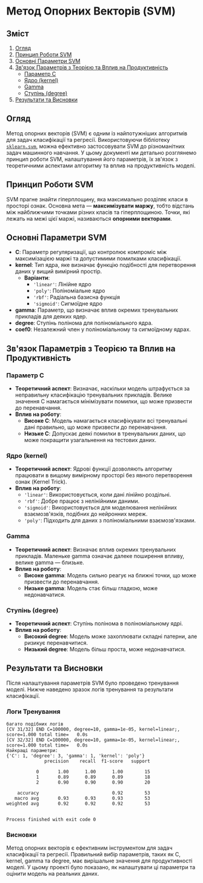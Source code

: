 # Метод Опорних Векторів (SVM)

## Зміст
1. [Огляд](#огляд)
2. [Принцип Роботи SVM](#принцип-роботи-svm)
3. [Основні Параметри SVM](#основні-параметри-svm)
4. [Зв'язок Параметрів з Теорією та Вплив на Продуктивність](#зв'язок-параметрів-з-теорією-та-вплив-на-продуктивність)
    - [Параметр C](#параметр-c)
    - [Ядро (kernel)](#ядро-kernel)
    - [Gamma](#gamma)
    - [Ступінь (degree)](#ступінь-degree)
5. [Результати та Висновки](#результати-та-висновки)

## Огляд

Метод опорних векторів (SVM) є одним із найпотужніших алгоритмів для задач класифікації та регресії. Використовуючи бібліотеку [`sklearn.svm`](https://scikit-learn.org/stable/modules/svm.html), можна ефективно застосовувати SVM до різноманітних задач машинного навчання. У цьому документі ми детально розглянемо принцип роботи SVM, налаштування його параметрів, їх зв'язок з теоретичними аспектами алгоритму та вплив на продуктивність моделі.

## Принцип Роботи SVM

SVM прагне знайти гіперплощину, яка максимально розділяє класи в просторі ознак. Основна мета — **максимізувати маржу**, тобто відстань між найближчими точками різних класів та гіперплощиною. Точки, які лежать на межі цієї маржі, називаються **опорними векторами**.

## Основні Параметри SVM

- **C**: Параметр регуляризації, що контролює компроміс між максимізацією маржі та допустимими помилками класифікації.
- **kernel**: Тип ядра, яке визначає функцію подібності для перетворення даних у вищий вимірний простір.
  - **Варіанти**:
    - `'linear'`: Лінійне ядро
    - `'poly'`: Поліноміальне ядро
    - `'rbf'`: Радіальна базисна функція
    - `'sigmoid'`: Сигмоїдне ядро
- **gamma**: Параметр, що визначає вплив окремих тренувальних прикладів для деяких ядер.
- **degree**: Ступінь полінома для поліноміального ядра.
- **coef0**: Незалежний член у поліноміальному та сигмоїдному ядрах.

## Зв'язок Параметрів з Теорією та Вплив на Продуктивність

### Параметр C

- **Теоретичний аспект**: Визначає, наскільки модель штрафується за неправильну класифікацію тренувальних прикладів. Велике значення C намагається мінімізувати помилки, що може призвести до перенавчання.
- **Вплив на роботу**:
  - **Високе C**: Модель намагається класифікувати всі тренувальні дані правильно, що може призвести до перенавчання.
  - **Низьке C**: Допускає деякі помилки в тренувальних даних, що може покращити узагальнення на тестових даних.

### Ядро (kernel)

- **Теоретичний аспект**: Ядрові функції дозволяють алгоритму працювати в вищому вимірному просторі без явного перетворення ознак (Kernel Trick).
- **Вплив на роботу**:
  - `'linear'`: Використовується, коли дані лінійно роздільні.
  - `'rbf'`: Добре працює з нелінійними даними.
  - `'sigmoid'`: Використовується для моделювання нелінійних взаємозв'язків, подібних до нейронних мереж.
  - `'poly'`: Підходить для даних з поліноміальними взаємозв'язками.

### Gamma

- **Теоретичний аспект**: Визначає вплив окремих тренувальних прикладів. Маленьке gamma означає далеке поширення впливу, велике gamma — близьке.
- **Вплив на роботу**:
  - **Високе gamma**: Модель сильно реагує на ближні точки, що може призвести до перенавчання.
  - **Низьке gamma**: Модель стає більш гладкою, може недонавчатися.

### Ступінь (degree)

- **Теоретичний аспект**: Ступінь полінома в поліноміальному ядрі.
- **Вплив на роботу**:
  - **Високий degree**: Модель може захоплювати складні патерни, але ризикує перенавчитися.
  - **Низький degree**: Модель більш проста, може недонавчатися.

## Результати та Висновки

Після налаштування параметрів SVM було проведено тренування моделі. Нижче наведено зразок логів тренування та результати класифікації.

### Логи Тренування

```
багато подібних логів
[CV 31/32] END C=100000, degree=10, gamma=1e-05, kernel=linear;, score=1.000 total time=   0.0s
[CV 32/32] END C=100000, degree=10, gamma=1e-05, kernel=linear;, score=1.000 total time=   0.0s
Найкращі параметри:
{'C': 1, 'degree': 3, 'gamma': 1, 'kernel': 'poly'}
              precision    recall  f1-score   support

           0       1.00      1.00      1.00        15
           1       0.89      0.89      0.89        18
           2       0.90      0.90      0.90        20

    accuracy                           0.92        53
   macro avg       0.93      0.93      0.93        53
weighted avg       0.92      0.92      0.92        53


Process finished with exit code 0
```
### Висновки
Метод опорних векторів є ефективним інструментом для задач класифікації та регресії. Правильний вибір параметрів, таких як C, kernel, gamma та degree, має вирішальне значення для продуктивності моделі. У цьому проекті було показано, як налаштувати ці параметри та оцінити модель на реальних даних.





